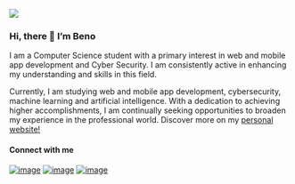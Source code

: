 ![](https://komarev.com/ghpvc/?username=1beno&style=plastic)
### Hi, there 👋 I’m Beno
I am a Computer Science student with a primary interest in web and mobile app development and Cyber Security. I am consistently active in enhancing my understanding and skills in this field.

Currently, I am studying web and mobile app development, cybersecurity, machine learning and artificial intelligence. With a dedication to achieving higher accomplishments, I am continually seeking opportunities to broaden my experience in the professional world. Discover more on my <a href="https://beno-personal-website.vercel.app/">personal website!</a>

#### Connect with me
<a href="https://x.com/iambeno_?t=o9BJnyIRY5u4oMiyUJTOTg&s=08">![image](https://github.com/user-attachments/assets/cdd9c568-d9b8-465d-92cc-424da1f2bec1)</a>
<a href="https://www.instagram.com/benogabriel_27/">![image](https://github.com/user-attachments/assets/e25d7412-0a64-422c-b936-89d4cbf9db83)</a>
<a href="https://www.linkedin.com/in/benony-gabriel-41b82a265?utm_source=share&utm_campaign=share_via&utm_content=profile&utm_medium=android_app">![image](https://github.com/user-attachments/assets/2e61f555-501b-4493-b246-0a718ba00c61)</a>

<!---
gbennnn/gbennnn is a ✨ special ✨ repository because its `README.md` (this file) appears on your GitHub profile.
You can click the Preview link to take a look at your changes.
--->
